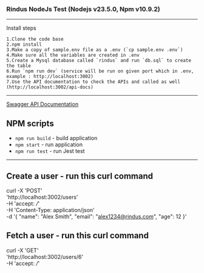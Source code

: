
 
### Rindus NodeJs Test (Nodejs v23.5.0, Npm v10.9.2)
----------

Install steps
    
    1.Clone the code base
    2.npm install
    3.Make a copy of sample.env file as a .env (`cp sample.env .env`)
    4.Make sure all the variables are created in .env
    5.Create a Mysql database called `rindus` and run `db.sql` to create the table
    6.Run `npm run dev` (service will be run on given port which in .env, example : http://localhost:3002)
    7.Use the API documentation to check the APIs and called as well (http://localhost:3002/api-docs)

----------  
[Swagger API Documentation](http://localhost:3002/api-docs)
## NPM scripts

- `npm run build` - build application
- `npm start`     - run application
- `npm run test`  - run Jest test 

----------


## Create a user - run this curl command

curl -X 'POST' \
  'http://localhost:3002/users' \
  -H 'accept: */*' \
  -H 'Content-Type: application/json' \
  -d '{
  "name": "Alex Smith",
  "email": "alex1234@rindus.com",
  "age": 12
}'

## Fetch a user - run this curl command

curl -X 'GET' \
  'http://localhost:3002/users/6' \
  -H 'accept: */*'